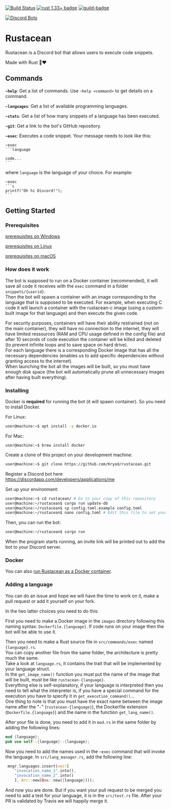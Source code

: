 [![Build Status](https://travis-ci.org/Kryod/rustacean.svg?branch=master)](https://travis-ci.org/Kryod/rustacean) [![rust 1.33+ badge]][rust 1.33+ link] [![guild-badge][]][guild]



[![Discord Bots](https://discordbots.org/api/widget/509051376655925258.svg)](https://discordbots.org/bot/509051376655925258)

# Rustacean

Rustacean is a Discord bot that allows users to execute code snippets.

Made with Rust 🦀❤

## Commands

**`~help`**: Get a list of commands. Use `~help <command>` to get details on a command.

**`~languages`**: Get a list of available programming languages.

**`~stats`**: Get a list of how many snippets of a language has been executed.

**`~git`**: Get a link to the bot's GitHub repository.

**`~exec`**: Executes a code snippet. Your message needs to look like this:
````
~exec
​```language

code...
​```
````
where `language` is the language of your choice.
For example:
````
~exec
​```c
printf("Oh hi Discord!");
​```
````

## Getting Started

### Prerequisites

[prerequisites on Windows](readme/windows.md)

[prerequisites on Linux](readme/linux.md)

[prerequisites on macOS](readme/macos.md)

### How does it work

The bot is supposed to run on a Docker container (recommended), it will save all code it receives with the `exec` command in a folder `snippets/{userid}`.  
Then the bot will spawn a container with an image corresponding to the language that is supposed to be executed. For example, when executing C code it will launch a container with the rustacean-c image (using a custom-built image for that language) and then execute the given code.  

For security purposes, containers will have their ability restrained (not on the main container), they will have no connection to the internet, they will have limited ressources (RAM and CPU usage defined in the config file) and after 10 seconds of code execution the container will be killed and deleted (to prevent infinite loops and to save space on hard drive).  
For each language there is a corresponding Docker image that has all the necessary dependencies (enables us to add specific dependencies without granting access to the internet).  
When launching the bot all the images will be built, so you must have enough disk space (the bot will automatically prune all unnecessary images after having built everything).


### Installing

Docker is **required** for running the bot (it will spawn container). So you need to install Docker.

For Linux:
```sh
user@machine:~$ apt install -y docker.io
```
For Mac:
```
user@machine:~$ brew install docker
```

Create a clone of this project on your development machine:
```sh
user@machine:~$ git clone https://github.com/Kryod/rustacean.git
```

Register a Discord bot here https://discordapp.com/developers/applications/me

Set up your environment:
```sh
user@machine:~$ cd rustacean/ # Go to your copy of this repository
user@machine:~/rustacean$ cargo run update-db
user@machine:~/rustacean$ cp config.toml.example config.toml
user@machine:~/rustacean$ nano config.toml # Edit this file to set your Discord bot credentials
```

Then, you can run the bot:
```sh
user@machine:~/rustacean$ cargo run
```
When the program starts running, an invite link will be printed out to add the bot to your Discord server.

### Docker

You can also [run Rustacean as a Docker container](readme/docker.md).

### Adding a language

You can do an issue and hope we will have the time to work on it, make a pull request or add it yourself on your fork.

In the two latter choices you need to do this:

First you need to make a Docker image in the `images` directory following this naming syntax: `Dockerfile.{language}`.
If code runs on your image then the bot will be able to use it.

Then you need to make a Rust source file in `src/commands/exec` named `{language}.rs`.  
You can copy another file from the same folder, the architecture is pretty much the same.  
Take a look at `language.rs`, it contains the trait that will be implemented by your language struct.  
In the `get_image_name()` function you must put the name of the image that will be built, must be like `rustacean-{language}`.  
Everything else is self-explanatory, if your language is interpreted then you need to tell what the interpreter is, if you have a special command for the execution you have to specify it in `get_execution_command()`...  
One thing to note is that you must have the exact name between the image name after the "`-`" (`rustacean-{language}`), the Dockerfile extension (`Dockerfile.{language}`) and the name in the function `get_lang_name()`.

After your file is done, you need to add it in `mod.rs` in the same folder by adding the following lines:
```rust
mod {language};
pub use self::{language}::{language};
```

Now you need to add the names used in the `~exec` command that will invoke the language.
In `src/lang_manager.rs`, add the following line:
```rust
 mngr.languages.insert(vec![
    "invocation_name_1".into(),
    "invocation_name_2".into()
    ], Arc::new(Box::new({language})));
```

And now you are done. But if you want your pull request to be merged you need to add a test for your language, it is in the `src/test.rs` file.
After your PR is validated by Travis we will happily merge it.

[guild]: https://discord.gg/2qjtv2H
[guild-badge]: https://img.shields.io/discord/509055716305141780.svg?style=flat-square&colorB=7289DA
[rust 1.33+ badge]: https://img.shields.io/badge/rust-1.33+-93450a.svg?style=flat-square
[rust 1.33+ link]: https://blog.rust-lang.org/2019/02/28/Rust-1.33.0.html
